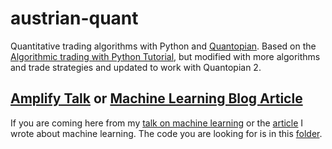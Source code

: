 # austrian-quant
Quantitative trading algorithms with Python and [Quantopian](https://www.quantopian.com/ "Quantopian").
Based on the [Algorithmic trading with Python Tutorial](https://pythonprogramming.net/finance-programming-python-zipline-quantopian-intro/ "Algorithmic trading with Python Tutorial"), but modified with more algorithms and trade strategies and updated to work with Quantopian 2.

## [Amplify Talk](http://tomiwa.ca/talks "Lunch and Learn") or [Machine Learning Blog Article](http://blog.tomiwa.ca/ "Article Title")

If you are coming here from my [talk on machine learning](http://tomiwa.ca/talks "Lunch and Learn") or the [article](http://blog.tomiwa.ca/ "Article Title") I wrote about machine learning. The code you are looking for is in this [folder](https://github.com/ademidun/austrian-quant/tree/master/amplify "Amplify Code").
